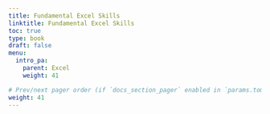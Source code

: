 ```yaml
---
title: Fundamental Excel Skills
linktitle: Fundamental Excel Skills
toc: true
type: book
draft: false
menu:
  intro_pa:
    parent: Excel
    weight: 41

# Prev/next pager order (if `docs_section_pager` enabled in `params.toml`)
weight: 41
---
```


<!-- In this tutorial, I'll share how to pull basic and complex statistics from a data set: -->

<!-- ## NumPy Library

NumPy supports processing large sets of data as well as complex mathematical functions. -->

## 